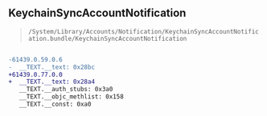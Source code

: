 ## KeychainSyncAccountNotification

> `/System/Library/Accounts/Notification/KeychainSyncAccountNotification.bundle/KeychainSyncAccountNotification`

```diff

-61439.0.59.0.6
-  __TEXT.__text: 0x28bc
+61439.0.77.0.0
+  __TEXT.__text: 0x28a4
   __TEXT.__auth_stubs: 0x3a0
   __TEXT.__objc_methlist: 0x158
   __TEXT.__const: 0xa0

```
